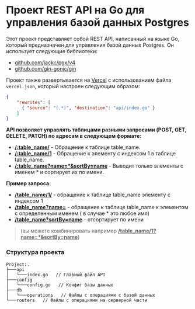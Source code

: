 # Проект REST API на Go для управления базой данных Postgres

Этот проект представляет собой REST API, написанный на языке Go, который предназначен для управления базой данных Postgres. Он использует следующие библиотеки:

- [github.com/jackc/pgx/v4](https://github.com/jackc/pgx/v4)
- [github.com/gin-gonic/gin](https://github.com/gin-gonic/gin)

Проект также развертывается на [Vercel](https://vercel.com/) с использованием файла `vercel.json`, который настроен следующим образом:

```json
{
    "rewrites": [
      { "source": "(.*)", "destination": "api/index.go" }
    ]
}
```

**API позволяет управлять таблицами разными запросами (POST, GET, DELETE, PATCH) по адресам в следующем формате:**

- <u>**/:table_name/**</u> - Обращение к таблице table_name.
- <u>**/:table_name/1**</u> - Обращение к элементу с индексом 1 в таблице table_name.
- <u>**/:table_name?name=*&sortBy=name**</u> - Выводит только элементы с именем * и сортирует их по имени.

**Пример запроса:**
- <u>**/table_name/1/**</u>  - обращение к таблице table_name элементу с индексом 1
- <u>**/table_name?name=**</u>  - обращение к таблице table_name к элементом с определенным именем ( в случае * это любое имя)
- <u>**/table_name?sortBy=name**</u>  - отсортирует по имени
>(вы можете комбинировать например <u>**/table_name/1?name=*&sortBy=name**</u>)


### Структура проекта
```plaintext
Project:.
├───api
│   └───index.go   // Главный файл API
├───config
│   └───config.go   // Конфиг базы данных
├───db
│   └───operations   // Файлы с операциями с базой данных
└───routers   // Файлы с операциями на серверной части
```

